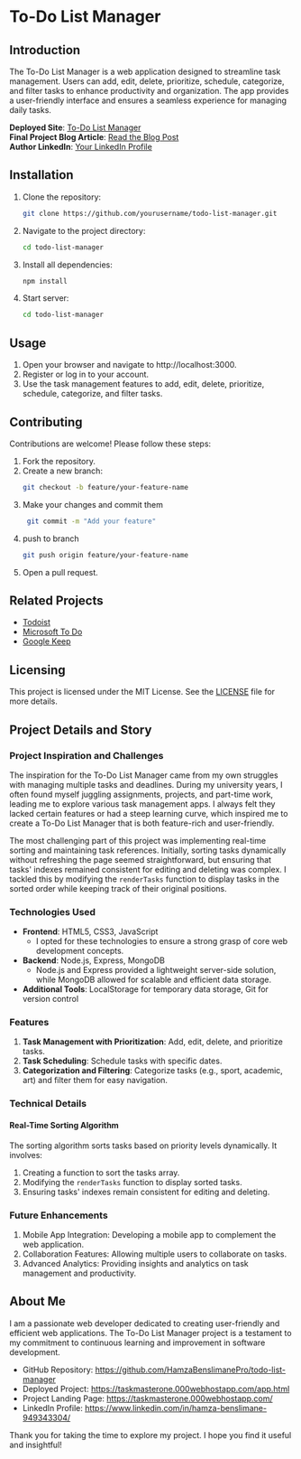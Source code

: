 # To-Do List Manager

## Introduction

The To-Do List Manager is a web application designed to streamline task management. Users can add, edit, delete, prioritize, schedule, categorize, and filter tasks to enhance productivity and organization. The app provides a user-friendly interface and ensures a seamless experience for managing daily tasks.

**Deployed Site**: [To-Do List Manager](https://yourdeployedproject.com)  
**Final Project Blog Article**: [Read the Blog Post](https://yourblogpost.com)  
**Author LinkedIn**: [Your LinkedIn Profile](https://www.linkedin.com/in/yourprofile)

## Installation

1. Clone the repository:
   ```bash
   git clone https://github.com/yourusername/todo-list-manager.git
2. Navigate to the project directory:
   ```bash
   cd todo-list-manager
3. Install all dependencies:
   ```bash
   npm install
4. Start server:
   ```bash
   cd todo-list-manager
## Usage
1. Open your browser and navigate to http://localhost:3000.
2. Register or log in to your account.
3. Use the task management features to add, edit, delete, prioritize, schedule, categorize, and filter tasks.
## Contributing
Contributions are welcome! Please follow these steps:
1. Fork the repository.
2. Create a new branch:
    ```bash
    git checkout -b feature/your-feature-name
3. Make your changes and commit them
   ```bash
    git commit -m "Add your feature"
4. push to branch
    ```bash
    git push origin feature/your-feature-name
5. Open a pull request.

## Related Projects

- [Todoist](https://todoist.com/)
- [Microsoft To Do](https://todo.microsoft.com/)
- [Google Keep](https://keep.google.com/)

## Licensing

This project is licensed under the MIT License. See the [LICENSE](LICENSE) file for more details.

## Project Details and Story

### Project Inspiration and Challenges

The inspiration for the To-Do List Manager came from my own struggles with managing multiple tasks and deadlines. During my university years, I often found myself juggling assignments, projects, and part-time work, leading me to explore various task management apps. I always felt they lacked certain features or had a steep learning curve, which inspired me to create a To-Do List Manager that is both feature-rich and user-friendly.

The most challenging part of this project was implementing real-time sorting and maintaining task references. Initially, sorting tasks dynamically without refreshing the page seemed straightforward, but ensuring that tasks' indexes remained consistent for editing and deleting was complex. I tackled this by modifying the `renderTasks` function to display tasks in the sorted order while keeping track of their original positions.

### Technologies Used

- **Frontend**: HTML5, CSS3, JavaScript
  - I opted for these technologies to ensure a strong grasp of core web development concepts.
- **Backend**: Node.js, Express, MongoDB
  - Node.js and Express provided a lightweight server-side solution, while MongoDB allowed for scalable and efficient data storage.
- **Additional Tools**: LocalStorage for temporary data storage, Git for version control

### Features

1. **Task Management with Prioritization**: Add, edit, delete, and prioritize tasks.
2. **Task Scheduling**: Schedule tasks with specific dates.
3. **Categorization and Filtering**: Categorize tasks (e.g., sport, academic, art) and filter them for easy navigation.

### Technical Details

#### Real-Time Sorting Algorithm

The sorting algorithm sorts tasks based on priority levels dynamically. It involves:

1. Creating a function to sort the tasks array.
2. Modifying the `renderTasks` function to display sorted tasks.
3. Ensuring tasks' indexes remain consistent for editing and deleting.


### Future Enhancements
1. Mobile App Integration: Developing a mobile app to complement the web application.
2. Collaboration Features: Allowing multiple users to collaborate on tasks.
3. Advanced Analytics: Providing insights and analytics on task management and productivity.
## About Me
I am a passionate web developer dedicated to creating user-friendly and efficient web applications. The To-Do List Manager project is a testament to my commitment to continuous learning and improvement in software development.

- GitHub Repository: https://github.com/HamzaBenslimanePro/todo-list-manager
- Deployed Project: https://taskmasterone.000webhostapp.com/app.html
- Project Landing Page: https://taskmasterone.000webhostapp.com/
- LinkedIn Profile: https://www.linkedin.com/in/hamza-benslimane-949343304/

Thank you for taking the time to explore my project. I hope you find it useful and insightful!